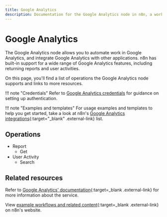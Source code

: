 ```yaml
---
title: Google Analytics
description: Documentation for the Google Analytics node in n8n, a workflow automation platform. Includes details of operations and configuration, and links to examples and credentials information.
---
```


# Google Analytics

The Google Analytics node allows you to automate work in Google Analytics, and integrate Google Analytics with other applications. n8n has built-in support for a wide range of Google Analytics features, including returning reports and user activities.


On this page, you'll find a list of operations the Google Analytics node supports and links to more resources.

!!! note "Credentials"
    Refer to [Google Analytics credentials](/integrations/builtin/credentials/google/) for guidance on setting up authentication. 

!!! note "Examples and templates"
    For usage examples and templates to help you get started, take a look at n8n's [Google Analytics integrations](https://n8n.io/integrations/google-analytics/){:target="_blank" .external-link} list.


## Operations

* Report
    * Get
* User Activity
    * Search

## Related resources

Refer to [Google Analytics' documentation](https://developers.google.com/analytics){:target=_blank .external-link} for more information about the service.

View [example workflows and related content](https://n8n.io/integrations/google-analytics/){:target=_blank .external-link} on n8n's website.

